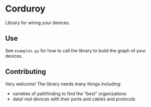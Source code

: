 # Corduroy

Library for wiring your devices.

## Use

See `examples.py` for how to call the library to build the graph of your devices.

## Contributing

Very welcome! The library needs many things including:

- varieties of pathfinding to find the "best" organizations
- data! real devices with their ports and cables and protocols